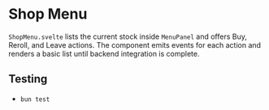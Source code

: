 # Shop Menu

`ShopMenu.svelte` lists the current stock inside `MenuPanel` and offers Buy,
Reroll, and Leave actions. The component emits events for each action and
renders a basic list until backend integration is complete.

## Testing
- `bun test`
